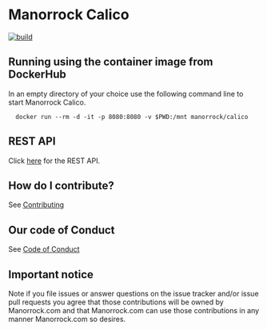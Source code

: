 # Manorrock Calico

[![build](https://github.com/manorrock/calico/actions/workflows/build.yml/badge.svg)](https://github.com/manorrock/calico/actions/workflows/build.yml)

## Running using the container image from DockerHub

In an empty directory of your choice use the following command line to start 
Manorrock Calico.

```shell
  docker run --rm -d -it -p 8080:8080 -v $PWD:/mnt manorrock/calico
```

## REST API

Click [here](REST.md) for the REST API.

## How do I contribute?

See [Contributing](CONTRIBUTING.md)

## Our code of Conduct

See [Code of Conduct](CODE_OF_CONDUCT.md)

## Important notice

Note if you file issues or answer questions on the issue tracker and/or issue 
pull requests you agree that those contributions will be owned by Manorrock.com
and that Manorrock.com can use those contributions in any manner Manorrock.com
so desires.

